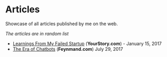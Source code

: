 # Articles
Showcase of all articles published by me on the web.

_The articles are in random list_

* [Learnings From My Failed Startup](https://yourstory.com/mystory/37c7312798-learnings-from-my-fail) (**YourStory.com**) - January 15, 2017
* [The Era of Chatbots](https://feynmand.com/the-era-of-chatbots/) (**Feynmand.com**) July 29, 2017

